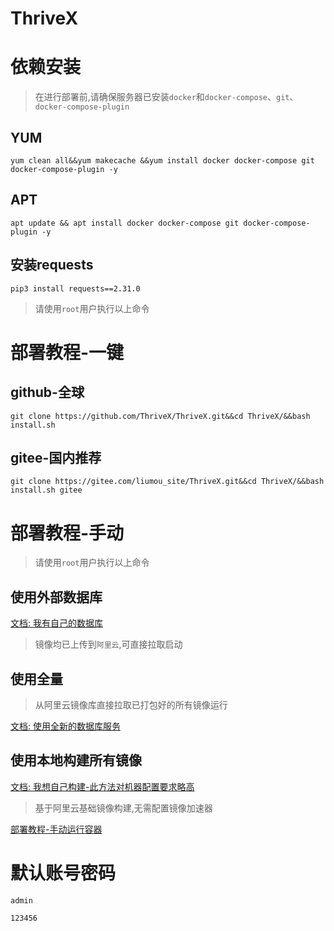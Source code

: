 # ThriveX


# 依赖安装

> 在进行部署前,请确保服务器已安装`docker`和`docker-compose`、`git`、`docker-compose-plugin`

## YUM

```shell
yum clean all&&yum makecache &&yum install docker docker-compose git docker-compose-plugin -y
```

## APT

```shell
apt update && apt install docker docker-compose git docker-compose-plugin -y
```

## 安装requests

```shell
pip3 install requests==2.31.0
```

> 请使用`root`用户执行以上命令

# 部署教程-一键

## github-全球
```shell
git clone https://github.com/ThriveX/ThriveX.git&&cd ThriveX/&&bash install.sh
```

## gitee-国内推荐

```shell
git clone https://gitee.com/liumou_site/ThriveX.git&&cd ThriveX/&&bash install.sh gitee
```


# 部署教程-手动

> 请使用`root`用户执行以上命令

## 使用外部数据库

[文档: 我有自己的数据库](up/nosql.md)

> 镜像均已上传到`阿里云`,可直接拉取启动

## 使用全量

> 从阿里云镜像库直接拉取已打包好的所有镜像运行


[文档: 使用全新的数据库服务](up/sql.md)


## 使用本地构建所有镜像

[文档: 我想自己构建-此方法对机器配置要求略高](build.md)

> 基于阿里云基础镜像构建,无需配置镜像加速器


[部署教程-手动运行容器](program/readme.md)


# 默认账号密码

```shell
admin
```

```shell
123456
```